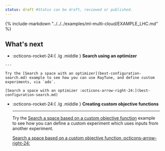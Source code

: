 ```yaml
---
status: draft #Status can be draft, reviewed or published.
---
```


{%
   include-markdown "../../../examples/ml-multi-cloud/EXAMPLE_LHC.md"
%}

## What's next

<div class="grid cards" markdown>

   -   :octicons-rocket-24:{ .lg .middle } __Search using an optimizer__

    ---

    Try the [Search a space with an optimizer](best-configuration-search.md) example to see how you can use RayTune, and define custom experiments, via `ado`.

    [Search a space with an optimizer :octicons-arrow-right-24:](best-configuration-search.md)

-   :octicons-rocket-24:{ .lg .middle } __Creating custom objective functions__

    ---

    Try the [Search a space based on a custom objective function](search-custom-objective.md) example to see how you can define a custom experiment which uses inputs from another experiment.

    [Search a space based on a custom objective function :octicons-arrow-right-24:](search-custom-objective.md)




</div>